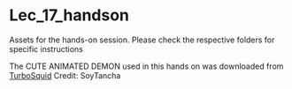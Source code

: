 # Lec_17_handson
Assets for the hands-on session. Please check the respective folders for specific instructions

The CUTE ANIMATED DEMON used in this hands on was downloaded from [TurboSquid](https://www.turbosquid.com/3d-models/3d-model-cute-animated-demon-character-2184889)
Credit: SoyTancha
